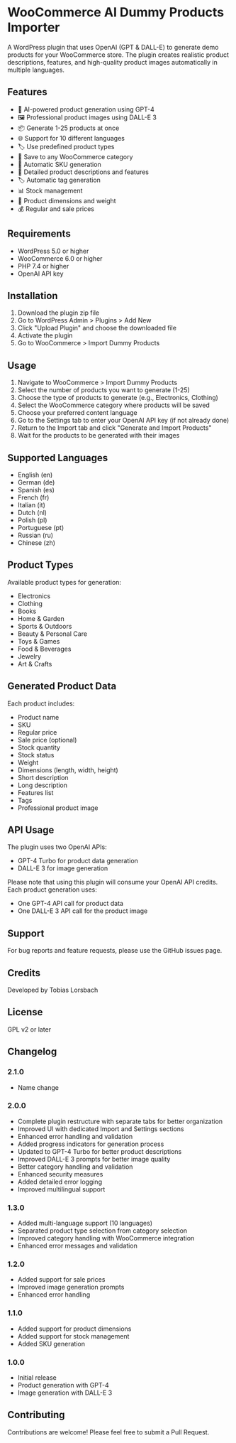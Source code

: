 # WooCommerce AI Dummy Products Importer

A WordPress plugin that uses OpenAI (GPT & DALL-E) to generate demo products for your WooCommerce store. The plugin creates realistic product descriptions, features, and high-quality product images automatically in multiple languages.

## Features
- 🤖 AI-powered product generation using GPT-4
- 🖼️ Professional product images using DALL-E 3
- 📦 Generate 1-25 products at once
- 🌐 Support for 10 different languages
- 🏷️ Use predefined product types
- 📁 Save to any WooCommerce category
- 🔄 Automatic SKU generation
- 📝 Detailed product descriptions and features
- 🏷️ Automatic tag generation
- 📊 Stock management
- 📐 Product dimensions and weight
- 💰 Regular and sale prices

## Requirements
- WordPress 5.0 or higher
- WooCommerce 6.0 or higher
- PHP 7.4 or higher
- OpenAI API key

## Installation
1. Download the plugin zip file
2. Go to WordPress Admin > Plugins > Add New
3. Click "Upload Plugin" and choose the downloaded file
4. Activate the plugin
5. Go to WooCommerce > Import Dummy Products

## Usage
1. Navigate to WooCommerce > Import Dummy Products
2. Select the number of products you want to generate (1-25)
3. Choose the type of products to generate (e.g., Electronics, Clothing)
4. Select the WooCommerce category where products will be saved
5. Choose your preferred content language
6. Go to the Settings tab to enter your OpenAI API key (if not already done)
7. Return to the Import tab and click "Generate and Import Products"
8. Wait for the products to be generated with their images

## Supported Languages
- English (en)
- German (de)
- Spanish (es)
- French (fr)
- Italian (it)
- Dutch (nl)
- Polish (pl)
- Portuguese (pt)
- Russian (ru)
- Chinese (zh)

## Product Types
Available product types for generation:
- Electronics
- Clothing
- Books
- Home & Garden
- Sports & Outdoors
- Beauty & Personal Care
- Toys & Games
- Food & Beverages
- Jewelry
- Art & Crafts

## Generated Product Data
Each product includes:
- Product name
- SKU
- Regular price
- Sale price (optional)
- Stock quantity
- Stock status
- Weight
- Dimensions (length, width, height)
- Short description
- Long description
- Features list
- Tags
- Professional product image

## API Usage
The plugin uses two OpenAI APIs:
- GPT-4 Turbo for product data generation
- DALL-E 3 for image generation

Please note that using this plugin will consume your OpenAI API credits. Each product generation uses:
- One GPT-4 API call for product data
- One DALL-E 3 API call for the product image

## Support
For bug reports and feature requests, please use the GitHub issues page.

## Credits
Developed by Tobias Lorsbach

## License
GPL v2 or later

## Changelog

### 2.1.0
- Name change

### 2.0.0
- Complete plugin restructure with separate tabs for better organization
- Improved UI with dedicated Import and Settings sections
- Enhanced error handling and validation
- Added progress indicators for generation process
- Updated to GPT-4 Turbo for better product descriptions
- Improved DALL-E 3 prompts for better image quality
- Better category handling and validation
- Enhanced security measures
- Added detailed error logging
- Improved multilingual support

### 1.3.0
- Added multi-language support (10 languages)
- Separated product type selection from category selection
- Improved category handling with WooCommerce integration
- Enhanced error messages and validation

### 1.2.0
- Added support for sale prices
- Improved image generation prompts
- Enhanced error handling

### 1.1.0
- Added support for product dimensions
- Added support for stock management
- Added SKU generation

### 1.0.0
- Initial release
- Product generation with GPT-4
- Image generation with DALL-E 3

## Contributing
Contributions are welcome! Please feel free to submit a Pull Request.